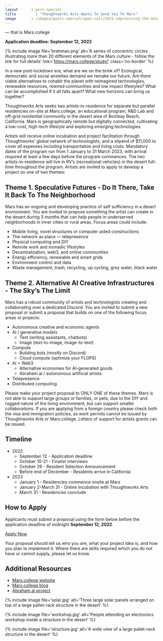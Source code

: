 ```yaml
---
layout      : post-special
title	      : "Thoughtworks Arts Wants To Send You To Mars"
image       : /images/posts-special/open-call/2021-improvising-the-network/counterpulse-sf.jpg
---
```

— that is Mars.college

**Application deadline: September 12, 2022**

{% include image file='brahman.png'
	alt='A series of concentric circles illustrating more than 20 different elements of the Mars culture - follow the link for full details'
	link='https://mars.college/study/'
	class='no-border' %}

In a new post-lockdown era, what are we on the brink of? Ecological, democratic and social anxieties demand we remake our future. Are there viable alternatives to cohabit the planet with reimagined technologies, renewable resources, rewired communities and low impact lifestyles? What can be accomplished if it all falls apart? What new horizons can bring us together?

Thoughtworks Arts seeks two artists-in-residence for separate but parallel residencies on-site at Mars.college, an educational program, R&D Lab and off-grid residential community in the desert area of Bombay Beach, California. Mars is geographically remote but digitally connected, cultivating a low-cost, high-tech lifestyle and exploring emerging technologies.

Artists will receive online incubation and project facilitation through Thoughtworks’ global network of technologists, and a stipend of $11,000 to cover all expenses including transportation and living costs. Mandatory dates of the program run from 1 January to 31 March 2023, with arrival required at least a few days before the program commences. The two artists-in-residence will live in RV’s (recreational vehicles) in the desert full-time throughout the program. 
Artists are invited to apply to develop a project on one of two themes:

## Theme 1. Speculative Futures - Do It There, Take It Back To The Neighborhood

Mars has an ongoing and developing practice of self sufficiency in a desert environment. You are invited to propose something the artist can create in the desert during 3 months that can help people in underserved neighborhoods in inner cities or rural areas. Focus areas could include:

* Mobile living, novel structures or computer aided constructions
* The network as place — telepresence
* Physical computing and DIY
* Remote work and nomadic lifestyles
* Decentralization, web3, and online communities
* Energy efficiency, renewable and smart grids
* Environment control and data
* Waste management, trash, recycling, up cycling, grey water, black water

## Theme 2. Alternative AI Creative Infrastructures - The Sky’s The Limit

Mars has a robust community of artists and technologists creating and collaborating over a dedicated Discord. You are invited to submit a new proposal or submit a proposal that builds on one of the following focus areas or projects:

* Autonomous creative and economic agents
* AI / generative models
  * Text (writing assistants, chatbots)
  * Image (text-to-image, image-to-text) 
* Compute
  * Building bots (mostly on Discord)
  * Cloud compute (optimize your FLOPS)
* AI + Web3
  * Alternative economies for AI-generated goods
  * Abraham.ai / autonomous artificial artists
* Telepresence 
* Distributed computing

Please make your project proposal to ONLY ONE of these themes. Mars is not able to support large groups or families, or pets, due to the DIY and rugged nature of the living environment, but can support smaller collaborations. If you are applying from a foreign country please check both the visa and immigration policies, as work permits cannot be issued by Thoughtworks Arts or Mars.college. Letters of support for artists grants can be issued.

## Timeline

* 2022
  * September 12 - Application deadline
  * October 10-21 - Finalist interviews
  * October 26 - Resident Selection Announcement
  * Before end of December - Residents arrive in California
* 2023
  * January 1 - Residencies commence onsite at Mars
  * January 2-March 31 - Online incubation with Thoughtworks Arts
  * March 31 - Residencies conclude

## How to Apply

Applicants must submit a proposal using the form below before the application deadline of midnight **September 12, 2022**.

<a href='https://forms.gle/PX8QqkQwe67g3cHC8' class='attention'>Apply Now</a>

Your proposal should tell us who you are, what your project idea is, and how you plan to implement it. Where there are skills required which you do not have or cannot supply, please let us know.

## Additional Resources

* [Mars.college website](https://mars.college/)
* [Mars.college blog](https://mars.college/blog/)
* [Abraham.ai project](https://abraham.ai/)

{% include image file='solar.jpg'
	 alt='Three large solar panels arranged on top of a large pallet-rack structure in the desert' %}

{% include image file='workshop.jpg'
	 alt='People attending an electronics workshop inside a structure in the desert' %}

{% include image file='structure.jpg'
	 alt='A wide view of a large pallet-rack structure in the desert' %}